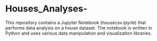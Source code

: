 # Houses_Analyses-
This repository contains a Jupyter Notebook (housecsv.ipynb) that performs data analysis on a house dataset. The notebook is written in Python and uses various data manipulation and visualization libraries.

